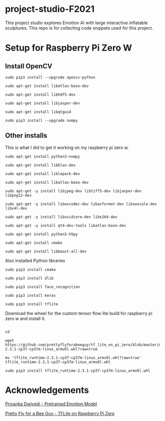 # project-studio-F2021

This project studio explores Emotion AI with large interactive inflatable sculptures. This repo is for collecting code snippets used for this project.

# Setup for Raspberry Pi Zero W

## Install OpenCV 

```console
sudo pip3 install --upgrade opencv-python

sudo apt-get install libatlas-base-dev

sudo apt-get install libhdf5-dev

sudo apt-get install libjasper-dev

sudo apt-get install libqtgui4

sudo pip3 install --upgrade numpy

```

## Other installs

This is what I did to get it working on my raspberry pi zero w.

```console
sudo apt-get install python3-numpy

sudo apt-get install libblas-dev

sudo apt-get install liblapack-dev

sudo apt-get install libatlas-base-dev

sudo apt-get -y install libjpeg-dev libtiff5-dev libjasper-dev libpng12-dev

sudo apt-get -y install libavcodec-dev libavformat-dev libswscale-dev libv4l-dev

sudo apt-get -y install libxvidcore-dev libx264-dev

sudo apt-get -y install qt4-dev-tools libatlas-base-dev

sudo apt-get install python3-h5py

sudo apt-get install cmake

sudo apt-get install libboost-all-dev

```

Also installed Python libraries

```console
sudo pip3 install cmake

sudo pip3 install dlib

sudo pip3 install face_recognition

sudo pip3 install keras

sudo pip3 install tflite

```

Download the wheel for the custom tensor flow lite build for raspberry pi zero w and install it. 

```console

cd

wget https://github.com/prettyflyforabeeguy/tf_lite_on_pi_zero/blob/master/whl/armv6l/tflite_runtime-2.3.1-cp37-cp37m-linux_armv6l.whl?raw=true

mv 'tflite_runtime-2.3.1-cp37-cp37m-linux_armv6l.whl?raw=true' tflite_runtime-2.3.1-cp37-cp37m-linux_armv6l.whl

sudo pip3 install tflite_runtime-2.3.1-cp37-cp37m-linux_armv6l.whl

```



# Acknowledgements

[Priyanka Dwivedi - Pretrained Emotion Model](https://github.com/priya-dwivedi/face_and_emotion_detection)

[Pretty Fly for a Bee Guy - TFLite on Raspberry Pi Zero](https://github.com/prettyflyforabeeguy/tf_lite_on_pi_zero)
